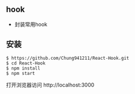 
## hook

- 封装常用hook

## 安装

```
$ https://github.com/Chung941211/React-Hook.git
$ cd React-Hook
$ npm install
$ npm start
```

打开浏览器访问 http://localhost:3000
